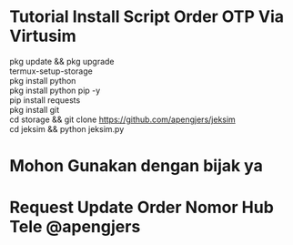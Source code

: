 # Tutorial Install Script Order OTP Via Virtusim

pkg update && pkg upgrade<br>
termux-setup-storage<br>
pkg install python<br>
pkg install python pip -y<br>
pip install requests<br>
pkg install git<br>
cd storage && git clone https://github.com/apengjers/jeksim<br>
cd jeksim && python jeksim.py<br>

# Mohon Gunakan dengan bijak ya
# Request Update Order Nomor Hub Tele @apengjers
